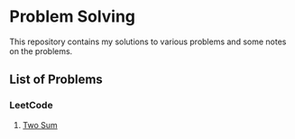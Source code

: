 # Problem Solving

This repository contains my solutions to various problems and
some notes on the problems.

## List of Problems

### LeetCode

1. [Two Sum](./1_two_sum/README.md)

